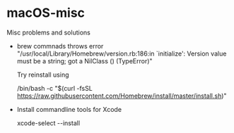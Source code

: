 # macOS-misc
Misc problems and solutions

- brew commnads throws error "/usr/local/Library/Homebrew/version.rb:186:in `initialize': Version value must be a string; got a NilClass () (TypeError)"

  Try reinstall using

  /bin/bash -c "$(curl -fsSL https://raw.githubusercontent.com/Homebrew/install/master/install.sh)"

- Install commandline tools for Xcode
  
  xcode-select --install
